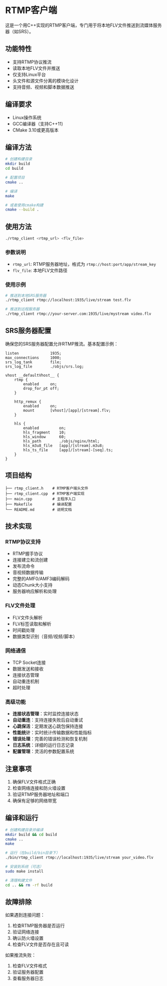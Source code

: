 # RTMP客户端

这是一个用C++实现的RTMP客户端，专门用于将本地FLV文件推送到流媒体服务器（如SRS）。

## 功能特性

- 支持RTMP协议推流
- 读取本地FLV文件并推送
- 仅支持Linux平台
- 头文件和源文件分离的模块化设计
- 支持音频、视频和脚本数据推送

## 编译要求

- Linux操作系统
- GCC编译器（支持C++11）
- CMake 3.10或更高版本

## 编译方法

```bash
# 创建构建目录
mkdir build
cd build

# 配置项目
cmake ..

# 编译
make

# 或者使用cmake构建
cmake --build .
```

## 使用方法

```bash
./rtmp_client <rtmp_url> <flv_file>
```

### 参数说明

- `rtmp_url`: RTMP服务器地址，格式为 `rtmp://host:port/app/stream_key`
- `flv_file`: 本地FLV文件路径

### 使用示例

```bash
# 推送到本地SRS服务器
./rtmp_client rtmp://localhost:1935/live/stream test.flv

# 推送到远程服务器
./rtmp_client rtmp://your-server.com:1935/live/mystream video.flv
```

## SRS服务器配置

确保您的SRS服务器配置允许RTMP推流。基本配置示例：

```nginx
listen              1935;
max_connections     1000;
srs_log_tank        file;
srs_log_file        ./objs/srs.log;

vhost __defaultVhost__ {
    rtmp {
        enabled     on;
        drop_for_pt off;
    }
    
    http_remux {
        enabled     on;
        mount       [vhost]/[app]/[stream].flv;
    }
    
    hls {
        enabled         on;
        hls_fragment    10;
        hls_window      60;
        hls_path        ./objs/nginx/html;
        hls_m3u8_file   [app]/[stream].m3u8;
        hls_ts_file     [app]/[stream]-[seq].ts;
    }
}
```

## 项目结构

```
├── rtmp_client.h    # RTMP客户端头文件
├── rtmp_client.cpp  # RTMP客户端实现
├── main.cpp         # 主程序入口
├── Makefile         # 编译配置
└── README.md        # 说明文档
```

## 技术实现

### RTMP协议支持
- RTMP握手协议
- 连接建立和流创建
- 发布流命令
- 音视频数据传输
- 完整的AMF0/AMF3编码解码
- 动态Chunk大小支持
- 服务器响应解析和处理

### FLV文件处理
- FLV文件头解析
- FLV标签读取和解析
- 时间戳处理
- 数据类型识别（音频/视频/脚本）

### 网络通信
- TCP Socket连接
- 数据发送和接收
- 连接状态管理
- 自动重连机制
- 超时处理

### 高级功能
- **连接状态管理**：实时监控连接状态
- **自动重连**：支持连接失败后自动重试
- **心跳保活**：定期发送心跳包保持连接
- **性能统计**：实时统计传输数据和性能指标
- **错误处理**：完善的错误检测和恢复机制
- **日志系统**：详细的运行日志记录
- **配置管理**：灵活的参数配置系统

## 注意事项

1. 确保FLV文件格式正确
2. 检查网络连接和防火墙设置
3. 验证RTMP服务器地址和端口
4. 确保有足够的网络带宽

## 编译和运行

```bash
# 创建构建目录并编译
mkdir build && cd build
cmake ..
make

# 运行（在build/bin目录下）
./bin/rtmp_client rtmp://localhost:1935/live/stream your_video.flv

# 安装到系统（可选）
sudo make install

# 清理构建文件
cd .. && rm -rf build
```

## 故障排除

如果遇到连接问题：
1. 检查RTMP服务器是否运行
2. 验证网络连接
3. 确认防火墙设置
4. 检查FLV文件是否存在且可读

如果推流失败：
1. 检查FLV文件格式
2. 验证服务器配置
3. 查看服务器日志